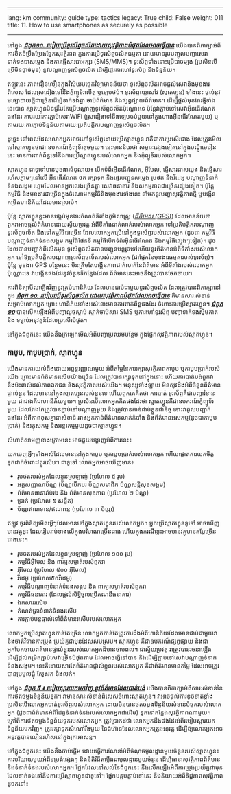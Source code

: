 

---

lang: km
community: guide
type: tactics
legacy: True
child: False
weight: 011
title: 11. How to use smartphones as securely as possible

---

នៅក្នុង [***ជំពូក១០. របៀបប្រើទូរស័ព្ទចល័តដោយសុវត្ថិភាពបំផុតដែលអាចធ្វើបាន***](/km/chapter-10) យើងបានពិភាក្សាអំពីការខិតខំប្រឹងប្រែងផ្នែកសុវត្ថិភាព ក្នុងការប្រើទូរស័ព្ទចល័តធម្មតា ដោយមានរួមបញ្ចូលបញ្ហាសេវាទាក់ទងជាសម្លេង និងការផ្ញើសារជាអក្សរ (SMS/MMS)។ ទូរស័ព្ទទាំងនោះប្រើជាចម្បង (ប្រសិនបើប្រើមិនផ្តាច់មុខ) នូវបណ្តាញទូរស័ព្ទចល័ត ដើម្បីផ្ទេរការហៅទូរស័ព្ទ និងទិន្នន័យ។

ឥឡូវនេះ ភាពជឿនលឿនក្នុងវិស័យបច្ចេកវិទ្យាមានន័យថា ទូរស័ព្ទចល័តអាចផ្តល់សេវានិងមុខងារពិសេស ដែលស្រដៀងទៅនឹងកុំព្យូទ័រលើតុ ឬឡេបថប់។ ទូរស័ព្ទឈ្លាសវៃ (ស្មាតហ្វូន) ទាំងនេះ ផ្តល់នូវមធ្យោបាយថ្មីជាច្រើនដើម្បីទាក់ទងគ្នា ចាប់ព័ត៌មាន និងផ្សព្វផ្សាយព័ត៌មាន។ ដើម្បីផ្តល់មុខងារថ្មីទាំងនេះបាន ស្មាតហ្វូនមិនត្រឹមតែប្រើបណ្តាញទូរស័ព្ទចល័តប៉ុណ្ណោះទេ ប៉ុន្តែវាភ្ជាប់ទៅសេវាអ៊ីនធើរណែតផងដែរ តាមរយៈការភ្ជាប់សេវាWiFi (ស្រដៀងទៅនឹងឡេបថប់មួយនៅក្នុងហាងអ៊ីនធើរណែតមួយ) ឬតាមរយៈការភ្ជាប់ទិន្នន័យតាមរយៈប្រតិបត្តិករបណ្តាញទូរស័ព្ទចល័ត។

ដូច្នេះ នៅពេលដែលលោកអ្នកអាចហៅទូរស័ព្ទដោយប្រើស្មាតហ្វូន វាគឺជាការប្រសើរជាង ដែលត្រូវមើលទៅស្មាតហ្វូនថាជា   ឧបករណ៍កុំព្យូទ័រតូចមួយ។ នេះមានន័យថា សម្ភារៈផ្សេងទៀតនៅក្នុងបណ្តុំមេរៀននេះ មានការពាក់ព័ន្ធទៅនឹងការប្រើស្មាតហ្វូនរបស់លោកអ្នក និងកុំព្យូទ័ររបស់លោកអ្នក។

ស្មាតហ្វូន ជាទូទៅមានមុខងារធំទូលាយ៖ បើកទំព័រអ៊ីនធើរណែត, អ៊ីមែល, ផ្ញើសារជាសម្លេង និងផ្ញើសាររហ័សភ្លាមៗនៅលើ       អ៊ីនធើរណែត ថត រក្សាទុក និងផ្ទេរបញ្ជូនសម្លេង រូបថត និងវីដេអូ បណ្តាញទំនាក់ទំនងសង្គម ហ្គេមដែលមានអ្នកលេងច្រើនគ្នា សេវាធនាគារ និងសកម្មភាពជាច្រើនផ្សេងទៀត។ ប៉ុន្តែ កម្មវិធី និងមុខងារជាច្រើនក្នុងចំណោមកម្មវិធីនិងមុខងារទាំងនេះ នាំមកនូវបញ្ហាសុវត្ថិភាពថ្មី ឬបង្កើនកម្រិតហានិភ័យដែលមានស្រាប់។

ប៉ុន្តែ ស្មាតហ្វូនខ្លះមានបង្កប់មុខងារកំណត់ទីតាំងភូមិសាស្ត្រ ([*ជីភីអេស (GPS)*](/km/Glossary#GPS)) ដែលមានន័យថា ពួកវាអាចផ្តល់ព័ត៌មានដោយស្វ័យប្រវត្ត អំពីទីតាំងជាក់លាក់របស់លោកអ្នក ទៅប្រតិបត្តិករបណ្តាញទូរស័ព្ទចល័ត និងទៅកម្មវិធីជាច្រើន ដែលលោកអ្នកប្រើនៅក្នុងទូរស័ព្ទរបស់លោកអ្នក (ដូចជា កម្មវិធីបណ្តាញទំនាក់ទំនងសង្គម កម្មវិធីផែនទី កម្មវិធីបើកទំព័រអ៊ីនធើរណែត និងកម្មវិធីផ្សេងៗទៀត)។ ដូចដែលបានបញ្ជាក់ពីលើកមុន ទូរស័ព្ទចល័តបានបញ្ជូនបន្តរួចទៅហើយនូវព័ត៌មានអំពីទីតាំងរបស់លោកអ្នក ទៅឱ្យប្រតិបត្តិករបណ្តាញទូរស័ព្ទចល័តរបស់លោកអ្នក (ជាផ្នែកនៃមុខងារធម្មតារបស់ទូរស័ព្ទ)។ ប៉ុន្តែ មុខងារ GPS បន្ថែមនេះ មិនត្រឹមតែបង្កើនភាពជាក់លាក់នៃព័ត៌មាន អំពីទីតាំងរបស់លោកអ្នកប៉ុណ្ណោះទេ វាបង្កើនផងដែរនូវចំនួនទីកន្លែងដែល ព័ត៌មាននេះអាចនឹងត្រូវបានចែកចាយ។

ការពិនិត្យមើលឡើងវិញនូវគ្រប់ហានិភ័យ ដែលមានជាប់ជាមួយទូរស័ព្ទចល័ត ដែលត្រូវបានពិភាក្សានៅក្នុង [***ជំពូក ១០. របៀបប្រើទូរស័ព្ទចល័ត ដោយសុវត្ថិភាពបំផុតដែលអាចធ្វើបាន***](/km/chapter-10) គឺមានសារៈសំខាន់សម្រាប់លោកអ្នក ព្រោះ      ហានិភ័យទាំងអស់នោះមានការពាក់ព័ន្ធផងដែរ ចំពោះការប្រើស្មាតហ្វូន។ [***ជំពូក ១០***](/km/chapter-10) បានលើកឡើងអំពីបញ្ហាលួចស្តាប់ ស្ទាក់ចាប់សារ SMS ឬការហៅទូរស័ព្ទ បញ្ហាទាក់ទងស៊ីមកាត និង ទម្លាប់អនុវត្តន៍ដែលប្រសើរបំផុត។

នៅក្នុងជំពូកនេះ យើងនឹងក្រឡេកមើលអំពីបញ្ហាប្រឈមបន្ថែម ក្នុងផ្នែកសុវត្ថិភាពរបស់ស្មាតហ្វូន។

### កាបូប, កាបូបប្រាក់, ស្មាតហ្វូន ###

យើងមានការយល់ដឹងដោយអព្ភន្តរញ្ញាណមួយ អំពីតម្លៃនៃការរក្សាសុវត្ថិភាពកាបូប ឬកាបូបប្រាក់របស់យើង ព្រោះមានព័ត៌មានរសើបយ៉ាងច្រើន ដែលត្រូវបានរក្សាទុកនៅក្នុងនោះ ហើយការបាត់បង់ពួកវានឹងប៉ះពាល់ដល់ភាពឯកជន និងសុវត្ថិភាពរបស់យើង។ មនុស្សទាំងឡាយ មិនសូវដឹងអំពីចំនួនព័ត៌មានផ្ទាល់ខ្លួន ដែលមាននៅក្នុងស្មាតហ្វូនរបស់ខ្លួនទេ ហើយពួកគេគិតថា ការបាត់   ទូរស័ព្ទគឺជាបញ្ហារំខានមួយ ជាជាងគឺជាហានិភ័យមួយ។ ប្រសិនបើលោកអ្នកគិតផងដែរថា ស្មាតហ្វូនគឺជាឧបករណ៍កុំព្យូទ័រមួយ ដែលតែងតែត្រូវបានភ្ជាប់ទៅបណ្តាញមួយ និងត្រូវបានកាន់ជាប់ខ្លួនជានិច្ច  នោះវាគូសបញ្ជាក់ផងដែរ អំពីភាពខុសគ្នាជាសំខាន់ រវាងអ្នកកាន់ព័ត៌មានលាក់កំបាំង និងព័ត៌មានអសកម្ម(ដូចជាកាបូបប្រាក់) និងវត្ថុសកម្ម និងអន្តរកម្មមួយដូចជាស្មាតហ្វូន។

លំហាត់សាមញ្ញខាងក្រោមនេះ អាចជួយបង្ហាញអំពីការនេះ៖

យកចេញអ្វីៗទាំងអស់ដែលមាននៅក្នុងកាបូប ឬកាបូបប្រាក់របស់លោកអ្នក ហើយផ្តោតការយកចិត្តទុកដាក់ចំពោះវត្ថុរសើប។ ជាទូទៅ លោកអ្នកអាចឃើញមាន៖
- រូបថតរបស់អ្នកដែលខ្លួនស្រឡាញ់ (ប្រហែល ៥ រូប)
- អត្តសញ្ញាណប័ណ្ណ (ប័ណ្ណបើកបរ ប័ណ្ណសមាជិក ប័ណ្ណសន្តិសុខសង្គម)
- ព័ត៌មានធានារ៉ាប់រង និង ព័ត៌មានសុខភាព  (ប្រហែល ២ ប័ណ្ណ)
- ប្រាក់ (ប្រហែល ៥ សន្លឹក)
- ប័ណ្ណឥណទាន/ឥណពន្ធ (ប្រហែល ៣ ប័ណ្ណ)

ឥឡូវ ចូរពិនិត្យមើលអ្វីៗដែលមាននៅក្នុងស្មាតហ្វូនរបស់លោកអ្នក។ អ្នកប្រើស្មាតហ្វូនទូទៅ អាចឃើញមានវត្ថុខ្លះ ដែលរៀបរាប់ខាងលើក្នុងបរិមាណច្រើនជាង ហើយក្នុងករណីខ្លះអាចមានវត្ថុមានតម្លែច្រើនជាងនេះ។

- រូបថតរបស់អ្នកដែលខ្លួនស្រឡាញ់ (ប្រហែល ១០០ រូប)
- កម្មវិធីអ៊ីមែល និង ពាក្យសម្ងាត់របស់ពួកវា
- អ៊ីមែល (ប្រហែល ៥០០ អ៊ីមែល)
- វីដេអូ (ប្រហែល៥០វីដេអូ)
- កម្មវិធីបណ្តាញទំនាក់ទំនងសង្គម និង ពាក្យសម្ងាត់របស់ពួកវា
- កម្មវិធីធនាគារ (ដែលផ្តល់សិទ្ធិចូលប្រើគណនីធនាគារ)
- ឯកសាររសើប
- កំណត់ត្រាទំនាក់ទំនងរសើប
- ការភ្ជាប់បន្តផ្ទាល់ទៅព័ត៌មានរសើបរបស់លោកអ្នក

លោកអ្នកប្រើស្មាតហ្វូនកាន់តែច្រើន លោកអ្នកកាន់តែត្រូវការដឹងអំពីហានិភ័យដែលមានជាប់ជាមួយវា និងចាត់វិធានការប្រុង   ប្រយ័ត្នជាមុនដែលសមស្រប។ ស្មាតហ្វូន គឺជាឧបករណ៍ផ្សព្វផ្សាយ និងជាអ្នកចែកចាយពត៌មានផ្ទាល់ខ្លួនរបស់លោកអ្នកដ៏មានថាមពល។ ជាស្វ័យប្រវត្ត វាត្រូវបានរចនាឡើង ដើម្បីផ្តល់កម្រិតភ្ជាប់សេវាច្រើនបំផុតតាម ដែលអាចធ្វើទៅបាន និងដើម្បីភ្ជាប់ទៅសេវាបណ្តាញទំនាក់ទំនងសង្គម។ នេះគឺដោយសារតែព័ត៌មានផ្ទាល់ខ្លួនរបស់លោកអ្នក គឺជាព័ត៌មានមានតម្លៃ ដែលអាចត្រូវបានប្រមូលផ្តុំ ស្វែងរក និងលក់។

នៅក្នុង [***ជំពូក ៥ ៖ របៀបស្តារយកមកវិញ នូវព័ត៌មានដែលបាត់បង់***](/km/chapter-5)  យើងបានពិភាក្សាអំពីសារៈសំខាន់នៃការថតចម្លងទិន្នន័យទុក។ វាមានសារៈសំខាន់ពិសេសចំពោះស្មាតហ្វូន។ វាអាចផ្តល់ការខូចខាតខ្លាំង ប្រសិនបើលោកអ្នកបាត់ទូរស័ព្ទរបស់លោកអ្នក ដោយមិនបានថតចម្លងទិន្នន័យសំខាន់បំផុតរបស់លោកអ្នក (ដូចជាព័ត៌មានអំពីដៃគូទំនាក់ទំនងរបស់លោកអ្នកជាដើម) ទុកនៅកន្លែងសុវត្ថិភាពណាមួយ។ ក្រៅពីការថតចម្លងទិន្នន័យទុករបស់លោកអ្នក ត្រូវប្រាកដថា លោកអ្នកដឹងផងដែរអំពីរបៀបស្តារយកទិន្នន័យមកវិញ។ ត្រូវរក្សាទុកសំណៅរឹងមួយ នៃជំហ៊ានដែលលោកអ្នកត្រូវអនុវត្ត ដើម្បីឱ្យលោកអ្នកអាចអនុវត្តបានលឿនរហ័សនៅក្នុងគ្រាអាសន្ន។

នៅក្នុងជំពូកនេះ យើងនឹងចាប់ផ្តើម ដោយធ្វើការណែនាំអំពីចំណុចមូលដ្ឋានមួយចំនួនរបស់ស្មាតហ្វូន៖ ការបរិយាយមួយអំពីទម្រង់ផ្សេងៗ និងនីតិវិធីតម្លើងជាមូលដ្ឋានមួយចំនួន ដើម្បីធានាសុវត្ថិភាពព័ត៌មាន និងទំនាក់ទំនងរបស់លោកអ្នក។ ផ្នែកដែលនៅសល់នៃជំពូកនេះ នឹងលើកឡើងអំពីការប្រុងប្រយ័ត្នជាមុន ដែលទាក់ទងទៅនឹងការប្រើស្មាតហ្វូនជាទូទៅ។ ផ្នែកបន្តបន្ទាប់ទៅនេះ នឹងនិយាយអំពីទិដ្ឋភាពសុវត្ថិភាពដូចតទៅ៖

